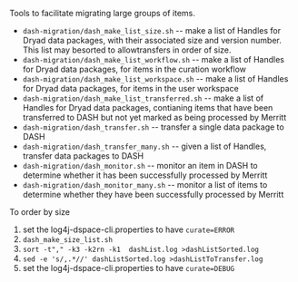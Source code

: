 Tools to facilitate migrating large groups of items.

- `dash-migration/dash_make_list_size.sh` -- make a list of Handles for Dryad data packages, with their associated size and version number. This list may besorted to allowtransfers in order of size.
- `dash-migration/dash_make_list_workflow.sh` -- make a list of Handles for Dryad data packages, for items in the curation workflow
- `dash-migration/dash_make_list_workspace.sh` -- make a list of Handles for Dryad data packages, for items in the user workspace
- `dash-migration/dash_make_list_transferred.sh` -- make a list of Handles for Dryad data packages, contianing items that have been transferred to DASH but not yet marked as being processed by Merritt
- `dash-migration/dash_transfer.sh` -- transfer a single data package to DASH
- `dash-migration/dash_transfer_many.sh` -- given a list of Handles, transfer data packages to DASH
- `dash-migration/dash_monitor.sh` -- monitor an item in DASH to determine whether it has been successfully processed by Merritt
- `dash-migration/dash_monitor_many.sh` -- monitor a list of items to determine whether they have been successfully processed by Merritt

To order by size
1. set the log4j-dspace-cli.properties to have `curate=ERROR`
2. `dash_make_size_list.sh`
3. `sort -t"," -k3 -k2rn -k1  dashList.log >dashListSorted.log`
4. `sed -e 's/,.*//' dashListSorted.log >dashListToTransfer.log`
5. set the log4j-dspace-cli.properties to have `curate=DEBUG`
	  
